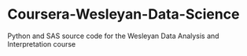 # Coursera-Wesleyan-Data-Science
Python and SAS source code for the Wesleyan Data Analysis and Interpretation course

